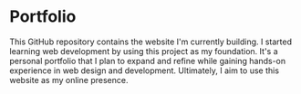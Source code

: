 # Portfolio

This GitHub repository contains the website I'm currently building. I started learning web development by using this project as my foundation. It's a personal portfolio that I plan to expand and refine while gaining hands-on experience in web design and development. Ultimately, I aim to use this website as my online presence.

